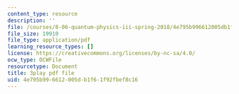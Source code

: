 ```yaml
---
content_type: resource
description: ''
file: /courses/8-06-quantum-physics-iii-spring-2018/4e795b996612005db1f61f92fbef8c16_G-5KHKrNPMs.pdf
file_size: 19910
file_type: application/pdf
learning_resource_types: []
license: https://creativecommons.org/licenses/by-nc-sa/4.0/
ocw_type: OCWFile
resourcetype: Document
title: 3play pdf file
uid: 4e795b99-6612-005d-b1f6-1f92fbef8c16
---
```

